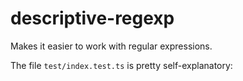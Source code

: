 # descriptive-regexp

Makes it easier to work with regular expressions.

The file `test/index.test.ts` is pretty self-explanatory:
